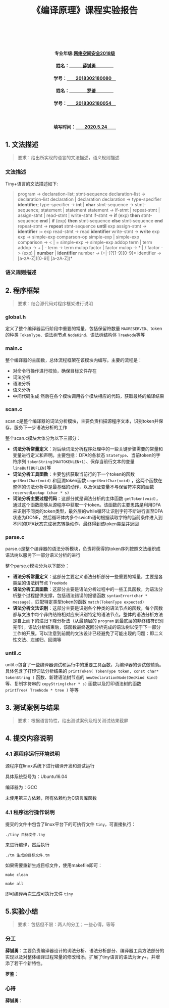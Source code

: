 <br></br>
<br></br>

# <center>《编译原理》课程实验报告</center>
<br></br>
<br></br>

#### **<center>专业年级:<u>网络空间安全2018级</u></center>**
#### **<center>姓名：<u>&emsp;&emsp;&emsp;薛铖勇&emsp;&emsp;&emsp;&emsp;</u></center>**
#### **<center>学号：<u>&emsp;&emsp;2018302180080&emsp;</u></center>**
#### **<center>姓名：<u>&emsp;&emsp;&emsp;&emsp;罗鉴&emsp;&emsp;&emsp;&emsp;</u></center>**
#### **<center>学号：<u>&emsp;&emsp;2018302180054&emsp;</u></center>**
<br>

#### **<center>填写时间：<u>&emsp;&emsp;2020.5.24&emsp;&emsp;</u></center>**

<div STYLE="page-break-after: always;"></div>

## 1. 文法描述

> 要求：给出所实现的语言的文法描述，语义规则描述 

### 文法描述

Tiny+语言的文法描述如下:

>program -> declaration-list; stmt-sequence
declaration-list → declaration-list declaration | declaration
declaration → type-specifier **identifier**;
type-specifier → **int** | **char**
stmt-sequence -> stmt-sequence; statement | statement
statement -> if-stmt | repeat-stmt | assign-stmt | read-stmt | write-stmt
if-stmt -> **if** (exp) **then** stmt-sequence **end** | **if** (exp) **then** stmt-sequence **else** stmt-sequence **end**
repeat-stmt -> **repeat** stmt-sequence **until** exp
assign-stmt -> **identifier** := exp
read-stmt -> read **identifier**
write-stmt -> **write** exp
exp -> simple-exp comparson-op simple-exp | simple-exp
comparison -> < | =
simple-exp -> simple-exp addop term | term
addop -> + | -
term -> term mulop factor | factor
mulop -> * | /
factor -> (exp) | **number** | **identifier**
number -> (+|-)?[1-9][0-9]*
identifier -> [a-zA-Z]([0-9]| [a-zA-Z])*

### 语义规则描述

## 2. 程序框架

> 要求：结合源代码对程序框架进行说明

### global.h

定义了整个编译器运行阶段中重要的常量，包括保留符数量 `MAXRESERVED`、token的种类 `TokenType`、语法树节点 `NodeKind`、语法树结构体 `TreeNode`等等

### main.c

整个编译器的主函数，总体流程框架在该模块内编写。主要的流程是：
* 对命令行操作进行校验，确保目标文件存在
* 词法分析
* 语法分析
* 语义分析
* 中间代码生成
然后在各个模块调用各个模块相应的代码，获取最终的编译结果

### scan.c

scan.c是整个编译器的词法分析模块，主要负责扫描源程序文本，识别token并保存，服务下一步语法分析的工作

整个scan.c模块大体分为以下三部分：

* **词法分析常量定义**：对后续词法分析程序处理中的一些关键步骤需要的常量和变量进行定义和声明。主要包括：DFA的各状态 `StateType`、当前token的字符序列 `tokenString[MAXTOKENLEN+1]`、保存当前行文本的变量 `lineBuf[BUFLEN]`等
* **词法分析工具函数**：主要包括获取当前行的下一个token的函数 `getNextChar(void)` 和回溯token函数 `ungetNextChar(void)` ，这两个函数在整体的词法分析中是最基础的动作，以及保证变量不与保留符冲突的函数 `reservedLookup (char * s)`
* **词法分析主要过程代码**：这部分就是词法分析的主体函数 `getToken(void)`，通过这个函数能够从源程序中获取一个token。该函数的主要思路是利用DFA来识别不同类的token类型，最外层的while循环让识别字符不断进行直至DFA状态为DONE，然后循环体内多个swicth语句根据读取字符的当前条件进入到不同的DFA状态完成状态转换动作，最终得到该token类型并返回

### parse.c

parse.c是整个编译器的语法分析模块，负责将获得的token序列按照文法组织成语法树以服务下一部分语义分析的进行

整个parse.c模块分为以下部分：
* **语法分析常量定义**：这部分主要定义语法分析部分一些重要的常量，主要是各类型的语法树节点 `TreeNode`
* **语法分析工具函数**：这部分主要是语法分析过程中的一些工具函数，为语法分析整个过程提供支撑，包括语法错误的报错函数 `syntaxError(char * message)`，匹配特定类型token的函数 `match(TokenType expected)`
* **语法分析文法识别**：这部分主要是识别各个种类的语法节点的函数，每个函数都与文法中每个非终结符相对应来识别特定的语法节点。整体的语法分析方法是自上而下的递归下降分析法（从最顶层的 `program` 到最底层的非终结符识别完毕），语法分析结束后，该函数最终返回分析完成的语法树以便于下一部分工作的开展。可以注意到前期的文法设计已经避免了可能出现的问题：即二义性文法、左递归、回溯等

### until.c

until.c包含了一些编译器调试和运行中的重要工具函数，为编译器的调试做辅助。具体包含了打印词法分析结果的 `printToken( TokenType token, const char* tokenString )` 函数、新建语法树节点的 `newDeclarationNode(DecKind kind)` 等、复制字符串的 `copyString(char * s)` 函数以及打印语法树的函数 `printTree( TreeNode * tree )` 等等




## 3. 测试案例与结果

> 要求：根据语言特性，给出测试案例及相关测试结果截屏

## 4. 提交内容说明

### 4.1 源程序运行环境说明

源程序在linux系统下进行编译开发和测试运行

具体系统型号为：Ubuntu16.04

编译器为：GCC

未使用第三方依赖，所有依赖均为C语言库函数

### 4.1 程序运行操作说明

提交的文件中包含了linux平台下的可执行文件 `tiny`，可直接执行：

`./tiny 目标文件.tny`

来进行编译，然后执行

`./tm 生成的目标文件.tm`

如果需要重新生成目标文件，使用makefile即可：

`make clean`

`make all`

即可编译再次生成可执行文件 `tiny`

## 5.实验小结

> 要求：包括但不限：两人的分工；一些心得，等等

### 分工

**薛铖勇**：主要负责编译器设计的词法分析、语法分析部分、编译器工具方法部分的实现以及对整体编译过程常量的修改增添，扩展了tiny语言的语法为tiny+，并增添了若干个新特性。

**罗鉴**：

### 心得

**薛铖勇**：

